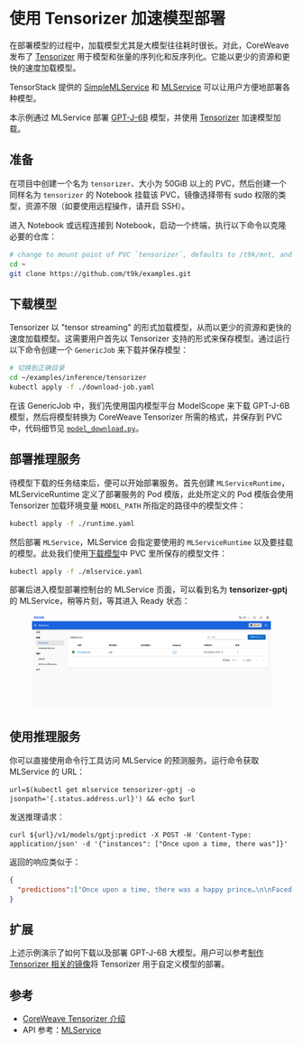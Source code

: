 # 使用 Tensorizer 加速模型部署

在部署模型的过程中，加载模型尤其是大模型往往耗时很长。对此，CoreWeave 发布了 <a target="_blank" rel="noopener noreferrer" href="https://docs.coreweave.com/coreweave-machine-learning-and-ai/inference/tensorizer">Tensorizer</a> 用于模型和张量的序列化和反序列化。它能以更少的资源和更快的速度加载模型。

TensorStack 提供的 [SimpleMLService](../modules/deployment/simplemlservice.md) 和 [MLService](../modules/deployment/mlservice.md) 可以让用户方便地部署各种模型。

本示例通过 MLService 部署 <a target="_blank" rel="noopener noreferrer" href="https://huggingface.co/EleutherAI/gpt-j-6b">GPT-J-6B</a> 模型，并使用 <a target="_blank" rel="noopener noreferrer" href="https://docs.coreweave.com/coreweave-machine-learning-and-ai/inference/tensorizer">Tensorizer</a>  加速模型加载。

## 准备

在项目中创建一个名为 `tensorizer`、大小为 50GiB 以上的 PVC，然后创建一个同样名为 `tensorizer` 的 Notebook 挂载该 PVC，镜像选择带有 sudo 权限的类型，资源不限（如要使用远程操作，请开启 SSH）。

进入 Notebook 或远程连接到 Notebook，启动一个终端，执行以下命令以克隆必要的仓库：

```bash
# change to mount point of PVC `tensorizer`, defaults to /t9k/mnt, and also $HOME
cd ~
git clone https://github.com/t9k/examples.git
```

## 下载模型

Tensorizer 以 "tensor streaming" 的形式加载模型，从而以更少的资源和更快的速度加载模型。这需要用户首先以 Tensorizer 支持的形式来保存模型。通过运行以下命令创建一个 `GenericJob` 来下载并保存模型：

```sh
# 切换到正确目录
cd ~/examples/inference/tensorizer
kubectl apply -f ./download-job.yaml
```

在该 GenericJob 中，我们先使用国内模型平台 ModelScope 来下载 GPT-J-6B 模型，然后将模型转换为 CoreWeave Tensorizer 所需的格式，并保存到 PVC 中，代码细节见 <a target="_blank" rel="noopener noreferrer" href="https://github.com/t9k/examples/blob/v20240206/deployments/tensorizer/download/model_download.py">`model_download.py`</a>。

## 部署推理服务

待模型下载的任务结束后，便可以开始部署服务。首先创建 `MLServiceRuntime`，MLServiceRuntime 定义了部署服务的 Pod 模版，此处所定义的 Pod 模版会使用 Tensorizer 加载环境变量 `MODEL_PATH` 所指定的路径中的模型文件：

```sh
kubectl apply -f ./runtime.yaml
```

然后部署 `MLService`，MLService 会指定要使用的 `MLServiceRuntime` 以及要挂载的模型。此处我们使用[下载模型](#下载模型)中 PVC 里所保存的模型文件：

```sh
kubectl apply -f ./mlservice.yaml
```

部署后进入模型部署控制台的 MLService 页面，可以看到名为 **tensorizer-gptj** 的 MLService，稍等片刻，等其进入 Ready 状态：

<figure class="screenshot">
    <img alt="ready" src="../assets/examples/deploy-tensorizer/running-status.png" />
</figure>

## 使用推理服务

你可以直接使用命令行工具访问 MLService 的预测服务。运行命令获取 MLService 的 URL：

``` shell
url=$(kubectl get mlservice tensorizer-gptj -o jsonpath='{.status.address.url}') && echo $url
```

发送推理请求：

``` shell
curl ${url}/v1/models/gptj:predict -X POST -H 'Content-Type: application/json' -d '{"instances": ["Once upon a time, there was"]}'
```

返回的响应类似于：

```json
{
  "predictions":["Once upon a time, there was a happy prince…\n\nFaced with a constant barrage of attacks from enemies, this happy prince decided to launch a counterattack and create his own military kingdom. He created a country called Fairy Tail, where no dragon is found, but all dragon"]
}
```

## 扩展

上述示例演示了如何下载以及部署 GPT-J-6B 大模型。用户可以参考[制作 Tensorizer 相关的镜像](https://github.com/t9k/examples/blob/v20240206/inference/tensorizer/README.md#%E5%88%B6%E4%BD%9C-tensorizer-%E7%9B%B8%E5%85%B3%E7%9A%84%E9%95%9C%E5%83%8F)将 Tensorizer 用于自定义模型的部署。

## 参考

- <a target="_blank" rel="noopener noreferrer" href="https://docs.coreweave.com/coreweave-machine-learning-and-ai/inference/tensorizer">CoreWeave Tensorizer 介绍</a> 
- API 参考：[MLService](../../references/api-reference/mlservice.md)
